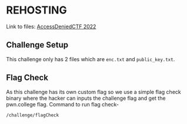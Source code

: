 # REHOSTING

Link to files: [AccessDeniedCTF 2022](https://github.com/sajjadium/ctf-archives/tree/main/ctfs/AccessDenied/2022/crypto/Merkle_is_a_good_man)

## Challenge Setup
This challenge only has 2 files which are `enc.txt` and `public_key.txt`.

## Flag Check
As this challenge has its own custom flag so we use a simple flag check binary where the hacker can inputs the challenge flag and get the pwn.college flag.
Command to run flag check-
```
/challenge/flagCheck
```